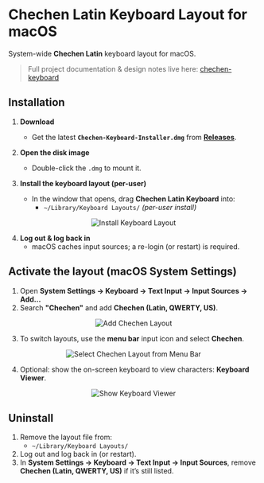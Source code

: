 # Chechen Latin Keyboard Layout for macOS

System-wide **Chechen Latin** keyboard layout for macOS.

> Full project documentation & design notes live here: [chechen-keyboard](https://github.com/chechen-language/chechen-keyboard)

## Installation

1. **Download**
   - Get the latest **`Chechen-Keyboard-Installer.dmg`** from **[Releases](https://github.com/chechen-language/chechen-latin-keyboard-macos/releases)**.

2. **Open the disk image**
   - Double-click the `.dmg` to mount it.

3. **Install the keyboard layout (per-user)**
   - In the window that opens, drag **Chechen Latin Keyboard** into:
     - `~/Library/Keyboard Layouts/`  _(per-user install)_

<p align="center">
  <img src="https://i.imgur.com/LC6l4nU.png" alt="Install Keyboard Layout"/>
</p>

4. **Log out & log back in**
   - macOS caches input sources; a re-login (or restart) is required.

## Activate the layout (macOS System Settings)

1. Open **System Settings → Keyboard → Text Input → Input Sources → Add…**
2. Search **"Chechen"** and add **Chechen (Latin, QWERTY, US)**.

<p align="center">
  <img src="https://i.imgur.com/lE2Hwlm.png" alt="Add Chechen Layout"/>
</p>

3. To switch layouts, use the **menu bar** input icon and select **Chechen**.

<p align="center">
  <img src="https://i.imgur.com/Sq09KNL.png" alt="Select Chechen Layout from Menu Bar"/>
</p>

4. Optional: show the on-screen keyboard to view characters: **Keyboard Viewer**.

<p align="center">
  <img src="https://i.imgur.com/NtR4bDa.png" alt="Show Keyboard Viewer"/>
</p>

## Uninstall

1. Remove the layout file from:
   - `~/Library/Keyboard Layouts/`
2. Log out and log back in (or restart).
3. In **System Settings → Keyboard → Text Input → Input Sources**, remove **Chechen (Latin, QWERTY, US)** if it’s still listed.

